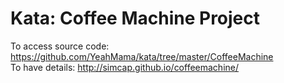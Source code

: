# Kata: Coffee Machine Project
To access source code: https://github.com/YeahMama/kata/tree/master/CoffeeMachine <br/>
To have details: http://simcap.github.io/coffeemachine/
